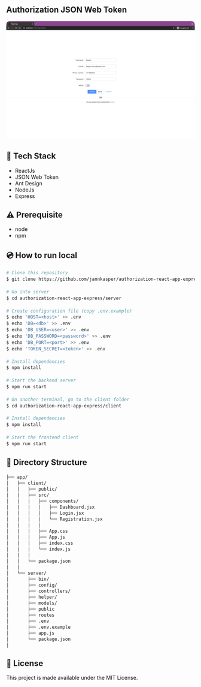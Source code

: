 ## Authorization JSON Web Token

[![Product Name Screen Shot][product-screenshot]](https://github.com/jannkasper/authorization-react-app-express/blob/master/screenshot.png)

## :rocket: Tech Stack

- ReactJs
- JSON Web Token
- Ant Design
- NodeJs
- Express

## :warning: Prerequisite

- node
- npm

## :cd: How to run local

```bash
# Clone this repository
$ git clone https://github.com/jannkasper/authorization-react-app-express

# Go into server
$ cd authorization-react-app-express/server

# Create configuration file (copy .env.example)
$ echo 'HOST=<host>' >> .env
$ echo 'DB=<db>' >> .env
$ echo 'DB_USER=<user>' >> .env
$ echo 'DB_PASSWORD=<password>' >> .env
$ echo 'DB_PORT=<port>' >> .env
$ echo 'TOKEN_SECRET=<token>' >> .env

# Install dependencies
$ npm install

# Start the backend server
$ npm run start

# On another terminal, go to the client folder
$ cd authorization-react-app-express/client

# Install dependencies
$ npm install

# Start the frontend client
$ npm run start
```

## :book: Directory Structure

```
├── app/
│   ├── client/
│   │   ├── public/
│   │   ├── src/
│   │   │   ├── components/
│   │   │   │   ├── Dashboard.jsx
│   │   │   │   ├── Login.jsx
│   │   │   │   └── Registration.jsx
│   │   │   │
│   │   │   ├── App.css
│   │   │   ├── App.js
│   │   │   ├── index.css
│   │   │   └── index.js
│   │   │
│   │   └── package.json
│   │
│   └── server/
│       ├── bin/
│       ├── config/
│       ├── controllers/
│       ├── helper/
│       ├── models/
│       ├── public
│       ├── routes
│       ├── .env
│       ├── .env.example
│       ├── app.js
│       └── package.json
│    
```

## :memo: License

This project is made available under the MIT License.





<!-- MARKDOWN LINKS & IMAGES -->
[product-screenshot]: screenshot.png
